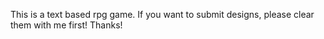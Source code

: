 This is a text based rpg game. If you want to submit designs, please clear them with me first! Thanks!






